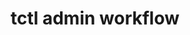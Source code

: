 ---
id: index
title: tctl admin workflow
description: Operating admin-level Workflow Executions.
tags:
  - reference
  - tctl
  - admin
  - workflow
---